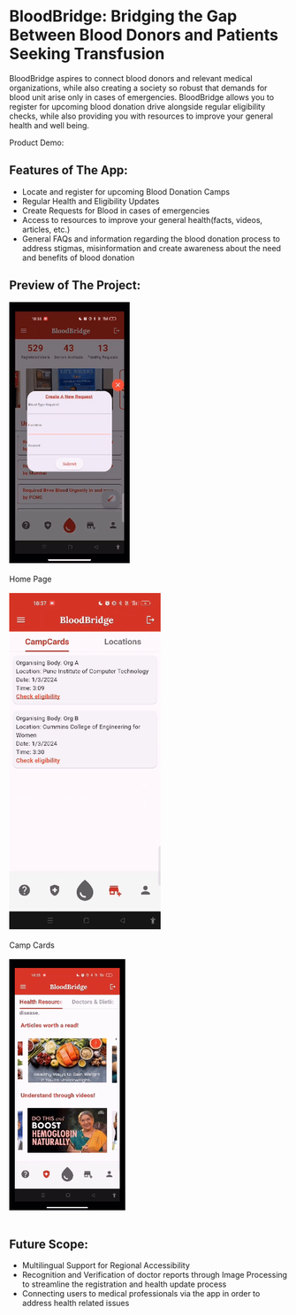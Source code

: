 # BloodBridge: Bridging the Gap Between Blood Donors and Patients Seeking Transfusion

BloodBridge aspires to connect blood donors and relevant medical organizations, while also creating a society so robust that demands for blood unit arise only in cases of emergencies. BloodBridge allows you to register for upcoming blood donation drive alongside regular eligibility checks, while also providing you with resources to improve your general health and well being.

Product Demo: 

## Features of The App:

- Locate and register for upcoming Blood Donation Camps
- Regular Health and Eligibility Updates
- Create Requests for Blood in cases of emergencies
- Access to resources to improve your general health(facts, videos, articles, etc.)
- General FAQs and information regarding the blood donation process to address stigmas, misinformation and create awareness about the need and benefits of blood donation

## Preview of The Project:

![Home Page](https://github.com/rohraharjas/gdsc_solutions-1/blob/main/homepage.gif)<br><br>Home Page<br><br>
![Camp Cards](https://github.com/rohraharjas/gdsc_solutions-1/blob/main/campcards.gif)<br><br>Camp Cards<br><br>
![Health Tips](https://github.com/rohraharjas/gdsc_solutions-1/blob/main/healthtips.gif)<br><br><Health Tips>

## Future Scope:

- Multilingual Support for Regional Accessibility
- Recognition and Verification of doctor reports through Image Processing to streamline the registration and health update process
- Connecting users to medical professionals via the app in order to address health related issues
